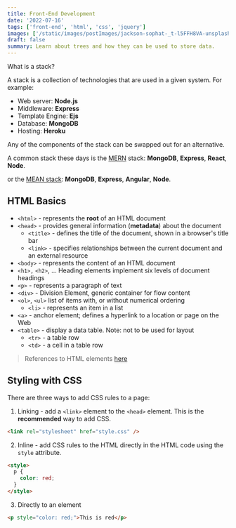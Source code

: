 ```yaml
---
title: Front-End Development
date: '2022-07-16'
tags: ['front-end', 'html', 'css', 'jquery']
images: ['/static/images/postImages/jackson-sophat-_t-l5FFH8VA-unsplash.jpg']
draft: false
summary: Learn about trees and how they can be used to store data.
---
```


What is a stack?

A stack is a collection of technologies that are used in a given system. For example:

- Web server: **Node.js**
- Middleware: **Express**
- Template Engine: **Ejs**
- Database: **MongoDB**
- Hosting: **Heroku**

Any of the components of the stack can be swapped out for an alternative.

A common stack these days is the [MERN](https://www.mongodb.com/mern-stack) stack: **MongoDB**, **Express**, **React**, **Node**.

or the [MEAN stack](<https://en.wikipedia.org/wiki/MEAN_(solution_stack)>): **MongoDB**, **Express**, **Angular**, **Node**.

## HTML Basics

- `<html>` - represents the **root** of an HTML document
- `<head>` - provides general information (**metadata**) about the document
  - `<title>` - defines the title of the document, shown in a browser's title bar
  - `<link>` - specifies relationships between the current document and an external resource
- `<body>` - represents the content of an HTML document
- `<h1>,` `<h2>`, ... Heading elements implement six levels of document headings
- `<p>` - represents a paragraph of text
- `<div>` - Division Element, generic container for flow content
- `<ol>`, `<ul>` list of items with, or without numerical ordering
  - `<li>` - represents an item in a list
- `<a>` - anchor element; defines a hyperlink to a location or page on the Web
- `<table>` - display a data table. Note: not to be used for layout
  - `<tr>` - a table row
  - `<td>` - a cell in a table row

> References to HTML elements [here](https://developer.mozilla.org/en-US/docs/Web/HTML/Element)

## Styling with CSS

There are three ways to add CSS rules to a page:

1. Linking - add a `<link>` element to the `<head>` element. This is the **recommended** way to add CSS.

```html
<link rel="stylesheet" href="style.css" />
```

2. Inline - add CSS rules to the HTML directly in the HTML code using the `style` attribute.

```html
<style>
  p {
    color: red;
  }
</style>
```

3. Directly to an element

```html
<p style="color: red;">This is red</p>
```
